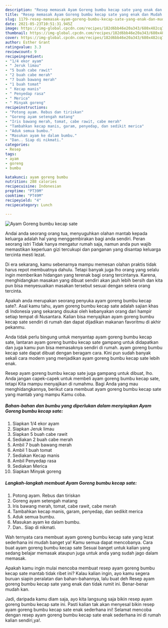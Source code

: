 ```yaml
---
description: "Resep memasak Ayam Goreng bumbu kecap sate yang enak dan Mudah Dibuat"
title: "Resep memasak Ayam Goreng bumbu kecap sate yang enak dan Mudah Dibuat"
slug: 1179-resep-memasak-ayam-goreng-bumbu-kecap-sate-yang-enak-dan-mudah-dibuat
date: 2021-05-23T10:51:31.945Z
image: https://img-global.cpcdn.com/recipes/182d6bb46e20a343/680x482cq70/ayam-goreng-bumbu-kecap-sate-foto-resep-utama.jpg
thumbnail: https://img-global.cpcdn.com/recipes/182d6bb46e20a343/680x482cq70/ayam-goreng-bumbu-kecap-sate-foto-resep-utama.jpg
cover: https://img-global.cpcdn.com/recipes/182d6bb46e20a343/680x482cq70/ayam-goreng-bumbu-kecap-sate-foto-resep-utama.jpg
author: Esther Grant
ratingvalue: 3.3
reviewcount: 9
recipeingredient:
- "1/4 ekor ayam"
- " Jeruk limau"
- "5 buah cabe rawit"
- "2 buah cabe merah"
- "7 buah bawang merah"
- "1 buah tomat"
- " Kecap manis"
- " Penyedap rasa"
- " Merica"
- " Minyak goreng"
recipeinstructions:
- "Potong ayam. Rebus dan tiriskan"
- "Goreng ayam setengah matang"
- "Iris bawang merah, tomat, cabe rawit, cabe merah"
- "Tambahkan kecap manis, garam, penyedap, dan sedikit merica"
- "Aduk semua bumbu."
- "Masukan ayam ke dalam bumbu."
- "Dan.. Siap di nikmati."
categories:
- Resep
tags:
- ayam
- goreng
- bumbu

katakunci: ayam goreng bumbu 
nutrition: 288 calories
recipecuisine: Indonesian
preptime: "PT39M"
cooktime: "PT49M"
recipeyield: "4"
recipecategory: Lunch

---
```



![Ayam Goreng bumbu kecap sate](https://img-global.cpcdn.com/recipes/182d6bb46e20a343/680x482cq70/ayam-goreng-bumbu-kecap-sate-foto-resep-utama.jpg)

Andai anda seorang orang tua, menyuguhkan olahan mantab kepada keluarga adalah hal yang menggembirakan bagi anda sendiri. Peran seorang istri Tidak hanya mengatur rumah saja, namun anda pun wajib memastikan keperluan gizi tercukupi dan panganan yang disantap keluarga tercinta mesti lezat.

Di era  sekarang, kamu sebenarnya mampu memesan olahan praktis tidak harus repot membuatnya dahulu. Tetapi banyak juga lho orang yang selalu ingin memberikan hidangan yang terenak bagi orang tercintanya. Karena, menghidangkan masakan yang dibuat sendiri akan jauh lebih bersih dan kita pun bisa menyesuaikan masakan tersebut sesuai dengan selera orang tercinta. 



Apakah anda merupakan seorang penyuka ayam goreng bumbu kecap sate?. Asal kamu tahu, ayam goreng bumbu kecap sate adalah sajian khas di Indonesia yang sekarang disukai oleh kebanyakan orang dari hampir setiap tempat di Nusantara. Kalian bisa menyajikan ayam goreng bumbu kecap sate sendiri di rumah dan dapat dijadikan makanan favoritmu di akhir pekanmu.

Anda tidak perlu bingung untuk menyantap ayam goreng bumbu kecap sate, lantaran ayam goreng bumbu kecap sate gampang untuk didapatkan dan juga kamu pun bisa memasaknya sendiri di rumah. ayam goreng bumbu kecap sate dapat dibuat dengan beragam cara. Kini pun sudah banyak sekali cara modern yang menjadikan ayam goreng bumbu kecap sate lebih enak.

Resep ayam goreng bumbu kecap sate juga gampang untuk dibuat, lho. Anda jangan capek-capek untuk membeli ayam goreng bumbu kecap sate, tetapi Kita mampu menyajikan di rumahmu. Bagi Anda yang mau menghidangkannya, berikut cara membuat ayam goreng bumbu kecap sate yang mantab yang mampu Kamu coba.

<!--inarticleads1-->

##### Bahan-bahan dan bumbu yang diperlukan dalam menyiapkan Ayam Goreng bumbu kecap sate:

1. Siapkan 1/4 ekor ayam
1. Siapkan  Jeruk limau
1. Siapkan 5 buah cabe rawit
1. Sediakan 2 buah cabe merah
1. Ambil 7 buah bawang merah
1. Ambil 1 buah tomat
1. Sediakan  Kecap manis
1. Ambil  Penyedap rasa
1. Sediakan  Merica
1. Siapkan  Minyak goreng




<!--inarticleads2-->

##### Langkah-langkah membuat Ayam Goreng bumbu kecap sate:

1. Potong ayam. Rebus dan tiriskan
1. Goreng ayam setengah matang
1. Iris bawang merah, tomat, cabe rawit, cabe merah
1. Tambahkan kecap manis, garam, penyedap, dan sedikit merica
1. Aduk semua bumbu.
1. Masukan ayam ke dalam bumbu.
1. Dan.. Siap di nikmati.




Wah ternyata cara membuat ayam goreng bumbu kecap sate yang lezat sederhana ini mudah banget ya! Kamu semua dapat mencobanya. Cara buat ayam goreng bumbu kecap sate Sesuai banget untuk kalian yang sedang belajar memasak ataupun juga untuk anda yang sudah jago dalam memasak.

Apakah kamu ingin mulai mencoba membuat resep ayam goreng bumbu kecap sate mantab tidak ribet ini? Kalau kalian ingin, ayo kamu segera buruan siapin peralatan dan bahan-bahannya, lalu buat deh Resep ayam goreng bumbu kecap sate yang enak dan tidak rumit ini. Benar-benar mudah kan. 

Jadi, daripada kamu diam saja, ayo kita langsung saja bikin resep ayam goreng bumbu kecap sate ini. Pasti kalian tak akan menyesal bikin resep ayam goreng bumbu kecap sate enak sederhana ini! Selamat mencoba dengan resep ayam goreng bumbu kecap sate enak sederhana ini di rumah kalian sendiri,ya!.

